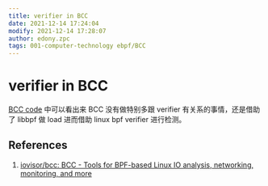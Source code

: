 ```yaml
---
title: verifier in BCC
date: 2021-12-14 17:24:04
modify: 2021-12-14 17:28:07
author: edony.zpc
tags: 001-computer-technology ebpf/BCC
---
```


# verifier in BCC
[BCC code](https://github.com/iovisor/bcc/tree/master/src/cc) 中可以看出来 BCC 没有做特别多跟 verifier 有关系的事情，还是借助了 libbpf 做 load 进而借助 linux bpf verifier 进行检测。

## References
1. [iovisor/bcc: BCC - Tools for BPF-based Linux IO analysis, networking, monitoring, and more](https://github.com/iovisor/bcc)